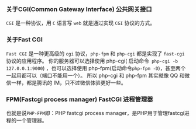 ### 关于CGI(Common Gateway Interface) 公共网关接口
`CGI` 是一种协议，用 `C` 语言写 `web` 就是通过实现 `CGI` 协议的方式。

### 关于Fast CGI
`Fast CGI` 是一种更高级的 `cgi` 协议，`php-fpm` 和 `php-cgi` 都是实现了 `fast-cgi` 协议的应用程序。
你的服务器可以选择使用 php-cgi( 启动命令` php-cgi -b 127.0.0.1:9000`) ，也可以选择使用 php-fpm(启动命令`php-fpm -D`)，甚至两个一起用都可以（端口不能用一个）。
所以 php-cgi 和 php-fpm 其实就像 QQ 和微信一样，都是腾讯的 IM，只不过微信体验更好一些。

### FPM(Fastcgi process manager) FastCGI 进程管理器
也就是说`PHP-FPM`即：PHP fastcgi process manager，是PHP用于管理fastcgi进程的一个管理器。
